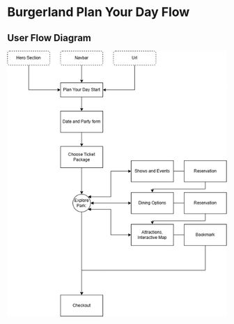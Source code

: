 # Burgerland Plan Your Day Flow

## User Flow Diagram
![Burgerland Plan Your Day Flow Diagram](./Burgerland_PlanYourDayFlow.drawio.png)


